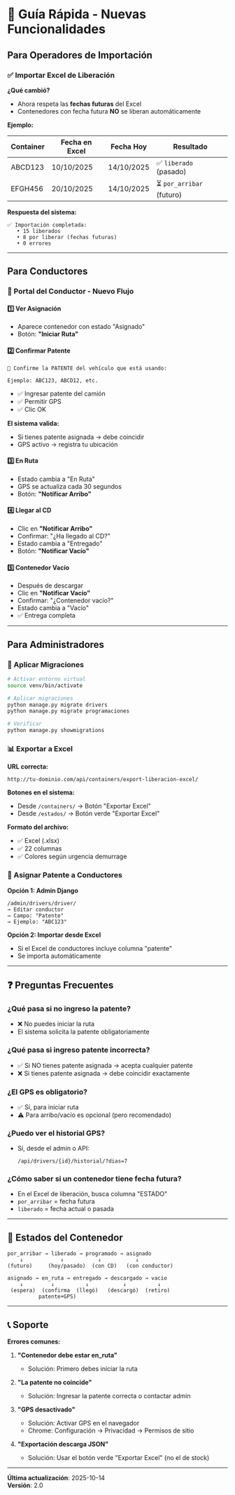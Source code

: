 # 🚀 Guía Rápida - Nuevas Funcionalidades

## Para Operadores de Importación

### ✅ Importar Excel de Liberación

**¿Qué cambió?**
- Ahora respeta las **fechas futuras** del Excel
- Contenedores con fecha futura **NO** se liberan automáticamente

**Ejemplo:**

| Container | Fecha en Excel | Fecha Hoy | Resultado |
|-----------|----------------|-----------|-----------|
| ABCD123 | 10/10/2025 | 14/10/2025 | ✅ `liberado` (pasado) |
| EFGH456 | 20/10/2025 | 14/10/2025 | ⏳ `por_arribar` (futuro) |

**Respuesta del sistema:**
```
✅ Importación completada:
   • 15 liberados
   • 8 por liberar (fechas futuras)
   • 0 errores
```

---

## Para Conductores

### 📱 Portal del Conductor - Nuevo Flujo

#### 1️⃣ Ver Asignación
- Aparece contenedor con estado "Asignado"
- Botón: **"Iniciar Ruta"**

#### 2️⃣ Confirmar Patente
```
🚚 Confirme la PATENTE del vehículo que está usando:

Ejemplo: ABC123, ABCD12, etc.
```
- ✅ Ingresar patente del camión
- ✅ Permitir GPS
- ✅ Clic OK

**El sistema valida:**
- Si tienes patente asignada → debe coincidir
- GPS activo → registra tu ubicación

#### 3️⃣ En Ruta
- Estado cambia a "En Ruta"
- GPS se actualiza cada 30 segundos
- Botón: **"Notificar Arribo"**

#### 4️⃣ Llegar al CD
- Clic en **"Notificar Arribo"**
- Confirmar: "¿Ha llegado al CD?"
- Estado cambia a "Entregado"
- Botón: **"Notificar Vacío"**

#### 5️⃣ Contenedor Vacío
- Después de descargar
- Clic en **"Notificar Vacío"**
- Confirmar: "¿Contenedor vacío?"
- Estado cambia a "Vacío"
- ✅ Entrega completa

---

## Para Administradores

### 🔧 Aplicar Migraciones

```bash
# Activar entorno virtual
source venv/bin/activate

# Aplicar migraciones
python manage.py migrate drivers
python manage.py migrate programaciones

# Verificar
python manage.py showmigrations
```

### 📊 Exportar a Excel

**URL correcta:**
```
http://tu-dominio.com/api/containers/export-liberacion-excel/
```

**Botones en el sistema:**
- Desde `/containers/` → Botón "Exportar Excel"
- Desde `/estados/` → Botón verde "Exportar Excel"

**Formato del archivo:**
- ✅ Excel (.xlsx)
- ✅ 22 columnas
- ✅ Colores según urgencia demurrage

### 👥 Asignar Patente a Conductores

**Opción 1: Admin Django**
```
/admin/drivers/driver/
→ Editar conductor
→ Campo: "Patente"
→ Ejemplo: "ABC123"
```

**Opción 2: Importar desde Excel**
- Si el Excel de conductores incluye columna "patente"
- Se importa automáticamente

---

## ❓ Preguntas Frecuentes

### ¿Qué pasa si no ingreso la patente?
- ❌ No puedes iniciar la ruta
- El sistema solicita la patente obligatoriamente

### ¿Qué pasa si ingreso patente incorrecta?
- ✅ Si NO tienes patente asignada → acepta cualquier patente
- ❌ Si tienes patente asignada → debe coincidir exactamente

### ¿El GPS es obligatorio?
- ✅ Sí, para iniciar ruta
- ⚠️ Para arribo/vacío es opcional (pero recomendado)

### ¿Puedo ver el historial GPS?
- Sí, desde el admin o API:
  ```
  /api/drivers/{id}/historial/?dias=7
  ```

### ¿Cómo saber si un contenedor tiene fecha futura?
- En el Excel de liberación, busca columna "ESTADO"
- `por_arribar` = fecha futura
- `liberado` = fecha actual o pasada

---

## 🎯 Estados del Contenedor

```
por_arribar → liberado → programado → asignado 
    ↓            ↓           ↓           ↓
(futuro)     (hoy/pasado)  (con CD)   (con conductor)

asignado → en_ruta → entregado → descargado → vacio
    ↓         ↓          ↓           ↓          ↓
 (espera)  (confirma  (llegó)   (descargó)  (retiro)
          patente+GPS)
```

---

## 📞 Soporte

**Errores comunes:**

1. **"Contenedor debe estar en_ruta"**
   - Solución: Primero debes iniciar la ruta

2. **"La patente no coincide"**
   - Solución: Ingresar la patente correcta o contactar admin

3. **"GPS desactivado"**
   - Solución: Activar GPS en el navegador
   - Chrome: Configuración → Privacidad → Permisos de sitio

4. **"Exportación descarga JSON"**
   - Solución: Usar el botón verde "Exportar Excel" (no el de stock)

---

**Última actualización**: 2025-10-14  
**Versión**: 2.0
